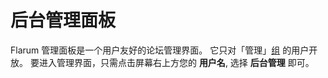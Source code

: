 # 后台管理面板

Flarum 管理面板是一个用户友好的论坛管理界面。 它只对「管理」[组](permissions.md) 的用户开放。 要进入管理界面，只需点击屏幕右上方您的 **用户名**, 选择 **后台管理** 即可。
